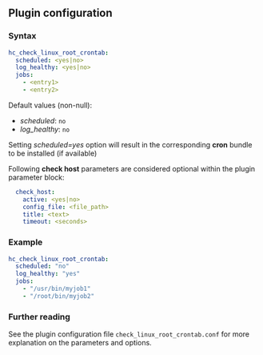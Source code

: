 ## Plugin configuration

### Syntax

```yaml
hc_check_linux_root_crontab:
  scheduled: <yes|no>
  log_healthy: <yes|no>
  jobs:
    - <entry1>
    - <entry2>
```

Default values (non-null):
* *scheduled*: `no`
* *log_healthy*: `no`

Setting *scheduled=yes* option will result in the corresponding **cron** bundle to be installed (if available)

Following **check host** parameters are considered optional within the plugin parameter block:

```yaml
  check_host:
    active: <yes|no>
    config_file: <file_path>
    title: <text>
    timeout: <seconds>
```

### Example

```yaml
hc_check_linux_root_crontab:
  scheduled: "no"    
  log_healthy: "yes"
  jobs:
    - "/usr/bin/myjob1"
    - "/root/bin/myjob2"  
```

### Further reading

See the plugin configuration file `check_linux_root_crontab.conf` for more explanation on the parameters and options.
